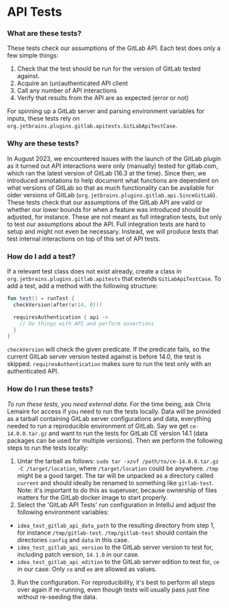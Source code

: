 # API Tests

### What are these tests?

These tests check our assumptions of the GitLab API.
Each test does only a few simple things:

1. Check that the test should be run for the version of GitLab tested against.
2. Acquire an (un)authenticated API client
3. Call any number of API interactions
4. Verify that results from the API are as expected (error or not)

For spinning up a GitLab server and parsing environment variables for inputs, these tests rely
on `org.jetbrains.plugins.gitlab.apitests.GitLabApiTestCase`.

### Why are these tests?

In August 2023, we encountered issues with the launch of the GitLab plugin as it turned out API interactions
were only (manually) tested for gitlab.com, which ran the latest version of GitLab (16.3 at the time).
Since then, we introduced annotations to help document what functions are dependent on what versions of GitLab
so that as much functionality can be available for older versions of GitLab (`org.jetbrains.plugins.gitlab.api.SinceGitLab`).
These tests check that our assumptions of the GitLab API are valid or whether our lower bounds for when a feature was
introduced should be adjusted, for instance.
These are not meant as full integration tests, but only to test our assumptions about the API.
Full integration tests are hard to setup and might not even be necessary.
Instead, we will produce tests that test internal interactions on top of this set of API tests.

### How do I add a test?

If a relevant test class does not exist already, create a class in `org.jetbrains.plugins.gitlab.apitests` that extends `GitLabApiTestCase`.
To add a test, add a method with the following structure:

```kotlin
fun test() = runTest {
  checkVersion(after(v(14, 0)))

  requiresAuthentication { api ->
    // Do things with API and perform assertions
  }
}
```

`checkVersion` will check the given predicate. If the predicate fails,
so the current GitLab server version tested against is before 14.0, the test is skipped.
`requiresAuthentication` makes sure to run the test only with an authenticated API.

### How do I run these tests?

*To run these tests, you need external data*. For the time being, ask Chris Lemaire for access if you need to run the tests locally.
Data will be provided as a tarball containing GitLab server configurations and data, everything needed to run a reproducible environment of
GitLab.
Say we get `ce-14.0.0.tar.gz` and want to run the tests for GitLab CE version 14.1 (data packages can be used for multiple versions).
Then we perform the following steps to run the tests locally:

1. Untar the tarball as follows: `sudo tar -xzvf /path/to/ce-14.0.0.tar.gz -C /target/location`, where `/target/location` could be anywhere.
   `/tmp` might be a good target. The tar will be unpacked as a directory called `current` and should ideally be renamed to something
   like `gitlab-test`.
   Note: it's important to do this as superuser, because ownership of files matters for the GitLab docker image to start properly.
2. Select the 'GitLab API Tests' run configuration in IntelliJ and adjust the following environment variables:
  * `idea_test_gitlab_api_data_path` to the resulting directory from step 1, for instance `/tmp/gitlab-test`.
    `/tmp/gitlab-test` should contain the directories `config` and `data` in this case.
  * `idea_test_gitlab_api_version` to the GitLab server version to test for, including patch version, `14.1.0` in our case.
  * `idea_test_gitlab_api_edition` to the GitLab server edition to test for, `ce` in our case. Only `ce` and `ee` are allowed as values.
3. Run the configuration. For reproducibility, it's best to perform all steps over again if re-running, even though tests will usually pass
   just fine without re-seeding the data.
